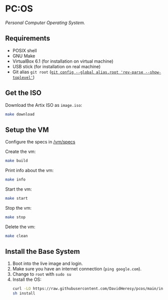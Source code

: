 # PC:OS

*Personal Computer Operating System.*

## Requirements

- POSIX shell
- GNU Make
- VirtualBox 6.1 (for installation on virtual machine)
- USB stick (for installation on real machine)
- Git alias `git root` ([`git config --global alias.root 'rev-parse --show-toplevel'`](https://stackoverflow.com/a/957978))


## Get the ISO

Download the Artix ISO as `image.iso`:

```bash
make download
```

## Setup the VM

Configure the specs in [/vm/specs](./vm/specs)

Create the vm:

```bash
make build
```

Print info about the vm:

```bash
make info
```

Start the vm:

```bash
make start
```

Stop the vm:

```bash
make stop
```

Delete the vm:

```bash
make clean
```

## Install the Base System

1. Boot into the live image and login.
2. Make sure you have an internet connection (`ping google.com`).
3. Change to `root` with `sudo su`
4. Install the OS:
   ```bash
   curl -LO https://raw.githubusercontent.com/DavidHeresy/pcos/main/install
   sh install
   ```
